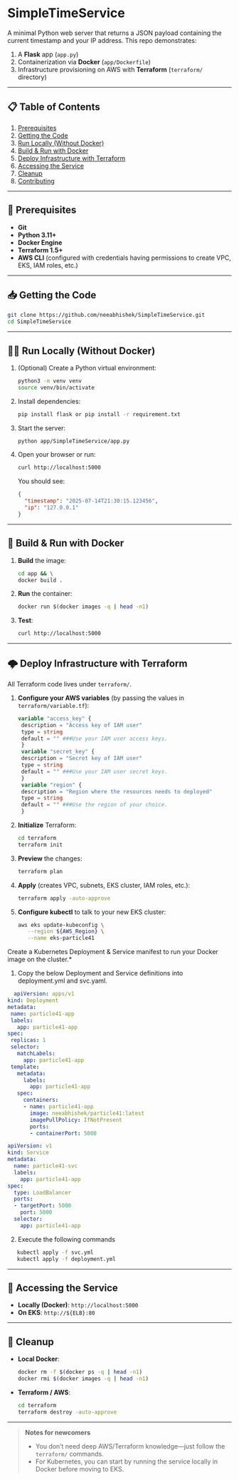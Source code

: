 # SimpleTimeService

A minimal Python web server that returns a JSON payload containing the current timestamp and your IP address.
This repo demonstrates:

1. A **Flask** app (`app.py`)
2. Containerization via **Docker** (`app/Dockerfile`)
3. Infrastructure provisioning on AWS with **Terraform** (`terraform/` directory)

---

## 📋 Table of Contents

1. [Prerequisites](#-prerequisites)
2. [Getting the Code](#-getting-the-code)
3. [Run Locally (Without Docker)](#-run-locally-without-docker)
4. [Build & Run with Docker](#-build--run-with-docker)
5. [Deploy Infrastructure with Terraform](#-deploy-infrastructure-with-terraform)
6. [Accessing the Service](#-accessing-the-service)
7. [Cleanup](#-cleanup)
8. [Contributing](#-contributing)

---

## 🚀 Prerequisites

* **Git**
* **Python 3.11+**
* **Docker Engine**
* **Terraform 1.5+**
* **AWS CLI** (configured with credentials having permissions to create VPC, EKS, IAM roles, etc.)

---

## 📥 Getting the Code

```bash
git clone https://github.com/neeabhishek/SimpleTimeService.git
cd SimpleTimeService
```

---

## 🏃‍♀️ Run Locally (Without Docker)

1. (Optional) Create a Python virtual environment:

   ```bash
   python3 -m venv venv
   source venv/bin/activate
   ```
2. Install dependencies:

   ```bash
   pip install flask or pip install -r requirement.txt
   ```
3. Start the server:

   ```bash
   python app/SimpleTimeService/app.py
   ```
4. Open your browser or run:

   ```bash
   curl http://localhost:5000
   ```

   You should see:

   ```json
   {
     "timestamp": "2025-07-14T21:30:15.123456",
     "ip": "127.0.0.1"
   }
   ```

---

## 🐳 Build & Run with Docker

1. **Build** the image:

   ```bash
   cd app && \
   docker build .
   ```
2. **Run** the container:

   ```bash
   docker run $(docker images -q | head -n1)

   ```
3. **Test**:

   ```bash
   curl http://localhost:5000
   ```

---

## 🌩️ Deploy Infrastructure with Terraform

All Terraform code lives under `terraform/`.

1. **Configure your AWS variables** (by passing the values in  `terraform/variable.tf`):

   ```terraform
   variable "access_key" {
    description = "Access key of IAM user"
    type = string
    default = "" ###Use your IAM user access keys.
    }
    variable "secret_key" {
    description = "Secret key of IAM user"
    type = string
    default = "" ###Use your IAM user secret keys.
    }
    variable "region" {
    description = "Region where the resources needs to deployed"
    type = string
    default = "" ###Use the region of your choice.
    }
   ```
2. **Initialize** Terraform:

   ```bash
   cd terraform
   terraform init
   ```
3. **Preview** the changes:

   ```bash
   terraform plan
   ```
4. **Apply** (creates VPC, subnets, EKS cluster, IAM roles, etc.):

   ```bash
   terraform apply -auto-approve
   ```
5. **Configure kubectl** to talk to your new EKS cluster:

   ```bash
   aws eks update-kubeconfig \
      --region ${AWS_Region} \
      --name eks-particle41
   ```

Create a Kubernetes Deployment & Service manifest to run your Docker image on the cluster.*

1. Copy the below Deployment and Service definitions into deployment.yml and svc.yaml.

 ```yaml
   apiVersion: apps/v1
kind: Deployment
metadata:
  name: particle41-app
  labels:
    app: particle41-app
spec:
  replicas: 1
  selector:
    matchLabels:
      app: particle41-app
  template:
    metadata:
      labels:
        app: particle41-app
    spec:
      containers:
      - name: particle41-app
        image: neeabhishek/particle41:latest
        imagePullPolicy: IfNotPresent
        ports:
        - containerPort: 5000
   ```

```yaml
apiVersion: v1
kind: Service
metadata:
  name: particle41-svc
  labels:
    app: particle41-app
spec:
  type: LoadBalancer
  ports:
  - targetPort: 5000
    port: 5000
  selector:
    app: particle41-app
   ```
2. Execute the following commands
   
```bash
   kubectl apply -f svc.yml
   kubectl apply -f deployment.yml
   ```

---

## 🔗 Accessing the Service

* **Locally (Docker)**: `http://localhost:5000`
* **On EKS**: `http://${ELB}:80`
---

## 🧹 Cleanup

* **Local Docker**:

  ```bash
  docker rm -f $(docker ps -q | head -n1)
  docker rmi $(docker images -q | head -n1)
  ```
* **Terraform / AWS**:

  ```bash
  cd terraform
  terraform destroy -auto-approve
  ```

---

> **Notes for newcomers**
>
> * You don’t need deep AWS/Terraform knowledge—just follow the `terraform/` commands.
> * For Kubernetes, you can start by running the service locally in Docker before moving to EKS.
